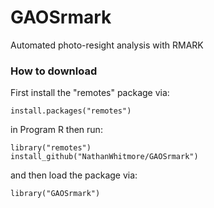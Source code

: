 # GAOSrmark
Automated photo-resight analysis with RMARK

### How to download
First install the "remotes" package via:
```
install.packages("remotes")
```

in Program R then run:
```
library("remotes") 
install_github("NathanWhitmore/GAOSrmark")
```

and then load the package via:
```
library("GAOSrmark")
